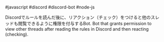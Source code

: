 #javascript #discord #discord-bot #node-js

Discordでルールを読んだ後に、リアクション（チェック）をつけると他のスレッドも閲覧できるように権限を付与するBot.
Bot that grants permission to view other threads after reading the rules in Discord and then reacting (checking).
